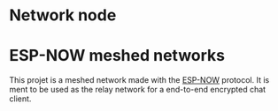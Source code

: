 Network node
=============

# ESP-NOW meshed networks

This projet is a meshed network made with the [ESP-NOW](https://docs.espressif.com/projects/esp-idf/en/latest/esp32/api-reference/network/esp_now.html) protocol. It is ment to be used as the relay network for a end-to-end encrypted chat client.